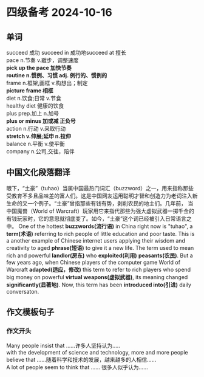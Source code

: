 # 四级备考 2024-10-16
## 单词
succeed 成功
succeed in 成功地succeed at 擅长  
pace n.节奏  v.踱步，调整速度  
**pick up the pace 加快节奏**  
**routine n.惯例、习惯 adj. 例行的、惯例的**    
frame n.框架,画框 v.构想出；制定    
**picture frame 相框**  
diet n.饮食;日常 v.节食  
healthy diet 健康的饮食  
plus prep.加上 n.加号  
**plus or minus 加或减 正负号**  
action n.行动 v.采取行动  
**stretch v.伸展;延申 n.拉伸**  
balance n.平衡 v.使平衡  
company n.公司,交往，陪伴  
## 中国文化段落翻译  
眼下，“土豪”（tuhao）当属中国最热门词汇（buzzword）之一，用来指称那些受教育不多且品味差的富人们。这是中国网友运用聪明才智和创造力为老词注入新生命的又一个例子。“土豪”曾指那些有钱有势，剥削农民的地主们。几年前， 当中国魔兽（World of Warcraft）玩家用它来指代那些为强大虚拟武器一掷千金的有钱玩家时，它的意思就彻底变了。如今，“土豪”这个词已经被引入日常语言之中。
 One of the hottest **buzzwords(流行语)** in China right now is "tuhao", a **term(术语)** referring to rich people of little education and poor taste. This is a another example of Chinese internet users applying their wisdom and creativity to aged **phrase(短语)** to give it a new life. The term used to mean rich and powerful **landlor(房东)** who **exploited(利用)** **peasants(农民)**. But a few years ago, when Chinese players of the computer game World of Warcraft **adapted(适应，修改)** this term to refer to rich players who spend big money on powerful **virtual weapons(虚拟武器)**, its meaning changed **significantly(显著地)**. Now, this term has been **introduced into(引进)** daily conversaton. 

## 作文模板句子
### 作文开头
Many people insist that ......许多人坚持认为.....  
with the development of science and technology, more and more people believe that ......随着科学和技术的发展，越来越多的人相信......  
A lot of people seem to think that ...... 很多人似乎认为……  






